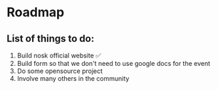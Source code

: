 # Roadmap

## List of things to do:
  1. Build nosk official website                                          ✅
  2. Build form so that we don't need to use google docs for the event
  3. Do some opensource project
  4. Involve many others in the community
